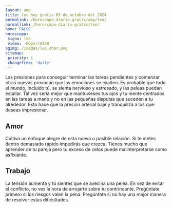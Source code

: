 ```yaml
---
layout: amp
title: leo hoy gratis 03 de octubre del 2024 
permalink: /horoscopo-diario-gratis/amp/leo/
normallink: /horoscopo-diario-gratis/leo/
home: FALSE
horoscopo:
 signo: leo
 video: -DQpmrrAIeU
ogimg: /images/leo_char.png
sitemap:
 priority: 1
 changefreq: 'daily'
---
```



Las presiones para conseguir terminar las tareas pendientes y comenzar otras nuevas provocan que las emociones se exalten. Es probable que todo el mundo, incluido tú, se sienta nervioso y estresado, y las peleas puedan estallar. Tal vez sería mejor que mantuvieses tus ojos y tu mente centrados en las tareas a mano y no en las pequeñas disputas que suceden a tu alrededor. Esto hace que la presión arterial baje y tranquiliza a los que deseas impresionar.

## Amor

Cultiva un enfoque alegre de esta nueva o posible relación. Si te metes dentro demasiado rápido impedirás que crezca. Tienes mucho que aprender de tu pareja pero tu exceso de celos puede malinterpretarse como asfixiante.

## Trabajo

La tensión aumenta y tú sientes que se avecina una pelea. En vez de evitar el conflicto, no ves la hora de arrojarte sobre tu contrincante. Pregúntate primero si los riesgos valen la pena. Pregúntate si no hay una mejor manera de resolver estas dificultades.